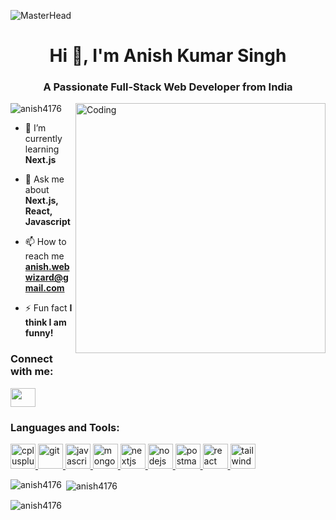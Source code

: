 ![MasterHead](https://propulsive.in/assets/img/service-icon/web.gif)
<h1 align="center">Hi 👋, I'm Anish Kumar Singh</h1>
<h3 align="center">A Passionate Full-Stack Web Developer from India</h3>
<img align="right" width="400" alt="Coding" src="https://cdn.dribbble.com/users/1162077/screenshots/3848914/programmer.gif">

<p align="left"> <img src="https://komarev.com/ghpvc/?username=anish4176&label=Profile%20views&color=0e75b6&style=flat" alt="anish4176" /> </p>

- 🌱 I’m currently learning **Next.js**

- 💬 Ask me about **Next.js, React, Javascript**

- 📫 How to reach me **anish.webwizard@gmail.com**

- ⚡ Fun fact **I think I am funny!**

<h3 align="left">Connect with me:</h3>
<p align="left" >
<a href="https://linkedin.com/in/anish-webdev" target="blank"><img align="center" src="https://encrypted-tbn0.gstatic.com/images?q=tbn:ANd9GcQvArBsL3q-mYGcZu2JGAch1aGPclnz488q-w&usqp=CAU" height="30" width="40" /></a>

</p>

<h3 align="left">Languages and Tools:</h3>
<p align="left"margin='3px'>  <a href="https://www.w3schools.com/cpp/" target="_blank" rel="noreferrer"> <img src="https://w7.pngwing.com/pngs/46/626/png-transparent-c-logo-the-c-programming-language-computer-icons-computer-programming-source-code-programming-miscellaneous-template-blue.png" alt="cplusplus" width="40" height="40"/> </a> 
  <a href="https://git-scm.com/" target="_blank" rel="noreferrer"> <img src="https://www.vectorlogo.zone/logos/git-scm/git-scm-icon.svg" alt="git" width="40" height="40"/> </a>
  <a href="https://developer.mozilla.org/en-US/docs/Web/JavaScript" target="_blank" rel="noreferrer"> <img src="https://encrypted-tbn0.gstatic.com/images?q=tbn:ANd9GcQI3pYJqgE0pQg-3wXUGXkjWpj7yPiZ9I3b0w&usqp=CAU" alt="javascript" width="40" height="40"/> </a>
  <a href="https://www.mongodb.com/" target="_blank" rel="noreferrer"> <img src="https://encrypted-tbn0.gstatic.com/images?q=tbn:ANd9GcQHnsOy9gXqb7Nd9WGDBnZv44GqucqxsF90cQ&usqp=CAU" alt="mongodb" width="40" height="40"/> </a>
  <a href="https://nextjs.org/" target="_blank" rel="noreferrer"> <img src="https://encrypted-tbn0.gstatic.com/images?q=tbn:ANd9GcQJEWCl3D1_JGj7-6OKGKIhepY1fMe3blH5_w&usqp=CAU" alt="nextjs" width="40" height="40"/> </a> 
  <a href="https://nodejs.org" target="_blank" rel="noreferrer"> <img src="https://encrypted-tbn0.gstatic.com/images?q=tbn:ANd9GcRIkBOkD52bdiJl2hHJ1Nhf9ILDW3Q48gY4lg&usqp=CAU" alt="nodejs" width="40" height="40"/> </a> 
  <a href="https://postman.com" target="_blank" rel="noreferrer"> <img src="https://www.vectorlogo.zone/logos/getpostman/getpostman-icon.svg" alt="postman" width="40" height="40"/> </a> <a href="https://reactjs.org/" target="_blank" rel="noreferrer"> <img src="https://encrypted-tbn0.gstatic.com/images?q=tbn:ANd9GcRCPoisTcziy_SlMPl8PoxCviNYs7NGoAonU8zcctE&s" alt="react" width="40" height="40"/> </a> <a href="https://tailwindcss.com/" target="_blank" rel="noreferrer"> <img src="https://www.vectorlogo.zone/logos/tailwindcss/tailwindcss-icon.svg" alt="tailwind" width="40" height="40"/> </a>  </p>

<p><img align="left" src="https://github-readme-stats.vercel.app/api/top-langs?username=anish4176&show_icons=true&locale=en&layout=compact" alt="anish4176" /></p>

<p>&nbsp;<img align="center" src="https://github-readme-stats.vercel.app/api?username=anish4176&show_icons=true&locale=en" alt="anish4176" /></p>

<p><img align="center" src="https://github-readme-streak-stats.herokuapp.com/?user=anish4176&" alt="anish4176" /></p>
